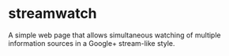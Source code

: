 streamwatch
===========

A simple web page that allows simultaneous watching of multiple information sources in a Google+ stream-like style.
